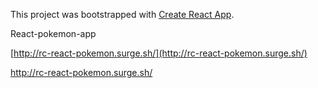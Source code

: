 This project was bootstrapped with [Create React App](https://github.com/facebook/create-react-app).

React-pokemon-app

[http://rc-react-pokemon.surge.sh/](http://rc-react-pokemon.surge.sh/)

<a href="http://rc-react-pokemon.surge.sh/" target="_blank">http://rc-react-pokemon.surge.sh/</a>
